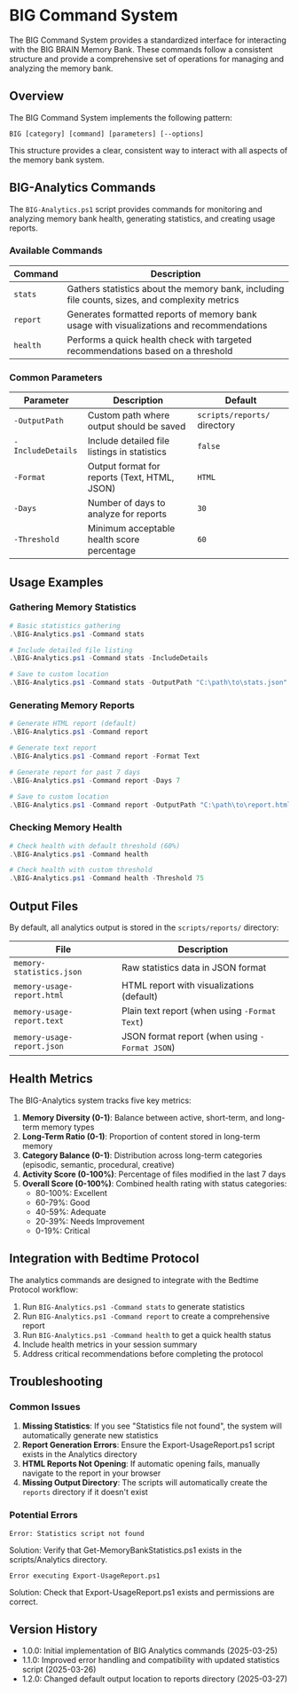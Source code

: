 # BIG Command System

The BIG Command System provides a standardized interface for interacting with the BIG BRAIN Memory Bank. These commands follow a consistent structure and provide a comprehensive set of operations for managing and analyzing the memory bank.

## Overview

The BIG Command System implements the following pattern:

```
BIG [category] [command] [parameters] [--options]
```

This structure provides a clear, consistent way to interact with all aspects of the memory bank system.

## BIG-Analytics Commands

The `BIG-Analytics.ps1` script provides commands for monitoring and analyzing memory bank health, generating statistics, and creating usage reports.

### Available Commands

| Command  | Description                                                                                    |
| -------- | ---------------------------------------------------------------------------------------------- |
| `stats`  | Gathers statistics about the memory bank, including file counts, sizes, and complexity metrics |
| `report` | Generates formatted reports of memory bank usage with visualizations and recommendations       |
| `health` | Performs a quick health check with targeted recommendations based on a threshold               |

### Common Parameters

| Parameter         | Description                                  | Default                      |
| ----------------- | -------------------------------------------- | ---------------------------- |
| `-OutputPath`     | Custom path where output should be saved     | `scripts/reports/` directory |
| `-IncludeDetails` | Include detailed file listings in statistics | `false`                      |
| `-Format`         | Output format for reports (Text, HTML, JSON) | `HTML`                       |
| `-Days`           | Number of days to analyze for reports        | `30`                         |
| `-Threshold`      | Minimum acceptable health score percentage   | `60`                         |

## Usage Examples

### Gathering Memory Statistics

```powershell
# Basic statistics gathering
.\BIG-Analytics.ps1 -Command stats

# Include detailed file listing
.\BIG-Analytics.ps1 -Command stats -IncludeDetails

# Save to custom location
.\BIG-Analytics.ps1 -Command stats -OutputPath "C:\path\to\stats.json"
```

### Generating Memory Reports

```powershell
# Generate HTML report (default)
.\BIG-Analytics.ps1 -Command report

# Generate text report
.\BIG-Analytics.ps1 -Command report -Format Text

# Generate report for past 7 days
.\BIG-Analytics.ps1 -Command report -Days 7

# Save to custom location
.\BIG-Analytics.ps1 -Command report -OutputPath "C:\path\to\report.html"
```

### Checking Memory Health

```powershell
# Check health with default threshold (60%)
.\BIG-Analytics.ps1 -Command health

# Check health with custom threshold
.\BIG-Analytics.ps1 -Command health -Threshold 75
```

## Output Files

By default, all analytics output is stored in the `scripts/reports/` directory:

| File                       | Description                                    |
| -------------------------- | ---------------------------------------------- |
| `memory-statistics.json`   | Raw statistics data in JSON format             |
| `memory-usage-report.html` | HTML report with visualizations (default)      |
| `memory-usage-report.text` | Plain text report (when using `-Format Text`)  |
| `memory-usage-report.json` | JSON format report (when using `-Format JSON`) |

## Health Metrics

The BIG-Analytics system tracks five key metrics:

1. **Memory Diversity (0-1)**: Balance between active, short-term, and long-term memory types
2. **Long-Term Ratio (0-1)**: Proportion of content stored in long-term memory
3. **Category Balance (0-1)**: Distribution across long-term categories (episodic, semantic, procedural, creative)
4. **Activity Score (0-100%)**: Percentage of files modified in the last 7 days
5. **Overall Score (0-100%)**: Combined health rating with status categories:
   - 80-100%: Excellent
   - 60-79%: Good
   - 40-59%: Adequate
   - 20-39%: Needs Improvement
   - 0-19%: Critical

## Integration with Bedtime Protocol

The analytics commands are designed to integrate with the Bedtime Protocol workflow:

1. Run `BIG-Analytics.ps1 -Command stats` to generate statistics
2. Run `BIG-Analytics.ps1 -Command report` to create a comprehensive report
3. Run `BIG-Analytics.ps1 -Command health` to get a quick health status
4. Include health metrics in your session summary
5. Address critical recommendations before completing the protocol

## Troubleshooting

### Common Issues

1. **Missing Statistics**: If you see "Statistics file not found", the system will automatically generate new statistics
2. **Report Generation Errors**: Ensure the Export-UsageReport.ps1 script exists in the Analytics directory
3. **HTML Reports Not Opening**: If automatic opening fails, manually navigate to the report in your browser
4. **Missing Output Directory**: The scripts will automatically create the `reports` directory if it doesn't exist

### Potential Errors

```
Error: Statistics script not found
```
Solution: Verify that Get-MemoryBankStatistics.ps1 exists in the scripts/Analytics directory.

```
Error executing Export-UsageReport.ps1
```
Solution: Check that Export-UsageReport.ps1 exists and permissions are correct.

## Version History

- 1.0.0: Initial implementation of BIG Analytics commands (2025-03-25)
- 1.1.0: Improved error handling and compatibility with updated statistics script (2025-03-26)
- 1.2.0: Changed default output location to reports directory (2025-03-27)